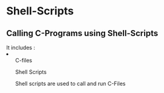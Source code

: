 # Shell-Scripts
<h2 color='blue'>Calling C-Programs using Shell-Scripts</h2>
It includes :
<li> <ol>C-files</ol>
  <ol>Shell Scripts</ol>
  <ol>Shell scripts are used to call and run C-Files</ol>
  </li> 
